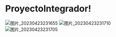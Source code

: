 # ProyectoIntegrador!
![图片_20230423231655](https://user-images.githubusercontent.com/118363138/233866748-c855f5fe-0375-46c0-af5b-8fb188e02ceb.png)
![图片_20230423231710](https://user-images.githubusercontent.com/118363138/233866750-26a70cee-e086-47ff-8bd0-7049575865c8.png)
![图片_20230423231705](https://user-images.githubusercontent.com/118363138/233866751-b9a01fc4-9d59-441f-9fa3-001c75df4452.png)
